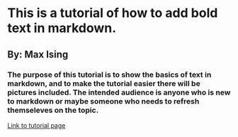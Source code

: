 # **This is a tutorial of how to add bold text in markdown.**
## By: Max Ising  
### The purpose of this tutorial is to show the basics of text in markdown, and to make the tutorial easier there will be pictures included. The intended audience is anyone who is new to markdown or maybe someone who needs to refresh themseleves on the topic.

[Link to tutorial page](Tutorial.md)
